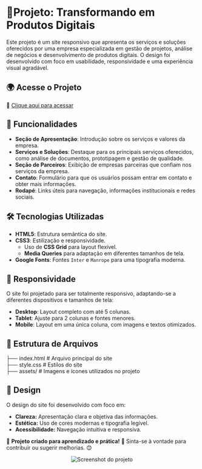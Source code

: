 # 🚀Projeto: Transformando em Produtos Digitais

Este projeto é um site responsivo que apresenta os serviços e soluções oferecidos por uma empresa especializada em gestão de projetos, análise de negócios e desenvolvimento de produtos digitais. O design foi desenvolvido com foco em usabilidade, responsividade e uma experiência visual agradável.

## 🌍 Acesse o Projeto
🔗 [Clique aqui para acessar](https://rodrigo-falcao.github.io/Projeto-DNC/)

## 📌 Funcionalidades

- **Seção de Apresentação**: Introdução sobre os serviços e valores da empresa.
- **Serviços e Soluções**: Destaque para os principais serviços oferecidos, como análise de documentos, prototipagem e gestão de qualidade.
- **Seção de Parceiros**: Exibição de empresas parceiras que confiam nos serviços da empresa.
- **Contato**: Formulário para que os usuários possam entrar em contato e obter mais informações.
- **Rodapé**: Links úteis para navegação, informações institucionais e redes sociais.

## 🛠️ Tecnologias Utilizadas

- **HTML5**: Estrutura semântica do site.
- **CSS3**: Estilização e responsividade.
  - Uso de **CSS Grid** para layout flexível.
  - **Media Queries** para adaptação em diferentes tamanhos de tela.
- **Google Fonts**: Fontes `Inter` e `Manrope` para uma tipografia moderna.

## 📱 Responsividade

O site foi projetado para ser totalmente responsivo, adaptando-se a diferentes dispositivos e tamanhos de tela:

- **Desktop**: Layout completo com até 5 colunas.
- **Tablet**: Ajuste para 2 colunas e fontes menores.
- **Mobile**: Layout em uma única coluna, com imagens e textos otimizados.

## 📂 Estrutura de Arquivos
├── index.html # Arquivo principal do site <br/>
├── style.css # Estilos do site <br/>
├── assets/ # Imagens e ícones utilizados no projeto <br/>

## 🎨 Design
O design do site foi desenvolvido com foco em:

- **Clareza:** Apresentação clara e objetiva das informações.
- **Estética:** Uso de cores modernas e tipografia legível.
- **Acessibilidade:** Navegação intuitiva e responsiva.

🔹 **Projeto criado para aprendizado e prática!** 🚀 Sinta-se à vontade para contribuir ou sugerir melhorias. 😊

<p align="center">
  <img src="https://github.com/user-attachments/assets/0b53b1c2-5d0f-4f21-86ea-447b71343a99" alt="Screenshot do projeto">
</p>

